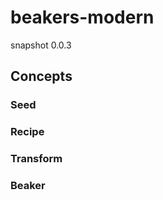 beakers-modern
==============

snapshot 0.0.3

## Concepts

### Seed

### Recipe

### Transform

### Beaker